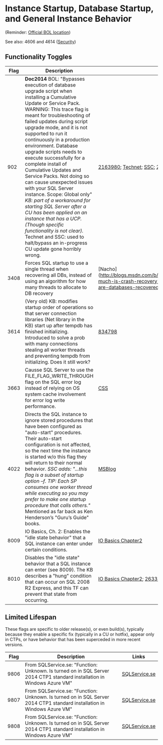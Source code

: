 # Instance Startup, Database Startup, and General Instance Behavior

(Reminder: [Official BOL location](http://technet.microsoft.com/en-us/library/ms188396.aspx))

See also: 4606 and 4614 ([Security](https://github.com/AaronMorelli/SQLServerTraceFlags/blob/master/Categories/Security.md))

## Functionality Toggles

| Flag | Description | Links |
| ---------- | ----------- | -------- |
| 902 | **Doc2014** BOL: "Bypasses execution of database upgrade script when installing a Cumulative Update or Service Pack. WARNING: This trace flag is meant for troubleshooting of failed updates during script upgrade mode, and it is not supported to run it continuously in a production environment. Database upgrade scripts needs to execute successfully for a complete install of Cumulative Updates and Service Packs. Not doing so can cause unexpected issues with your SQL Server instance. Scope: Global only" *KB: part of a workaround for starting SQL Server after a CU has been applied on an instance that has a UCP. (Though specific functionality is not clear).* Technet and SSC: used to halt/bypass an in-progress CU update gone horribly wrong. | [2163980](http://support.microsoft.com/kb/2163980); [Technet](http://blogs.msdn.com/b/karthick_pk/archive/2010/11/18/sqlserver2008-script-level-upgrade-for-database-master-failed-because-upgrade-step-sqlagent100-msdb-upgrade-sql-encountered-error-574-state-0-severity-16.aspx); [SSC](http://www.sqlservercentral.com/blogs/everyday-sql/2015/07/07/use-trace-flag-902-to-recover-from-a-cumulative-update-failure/); [290080](http://support.microsoft.com/kb/290080) (old fix KB for 2000 SP1) | 
| 3408 | Forces SQL startup to use a single thread when recovering all DBs, instead of using an algorithm for how many threads to allocate to DB recovery | [Nacho] (http://blogs.msdn.com/b/ialonso/archive/2012/10/09/how-much-is-crash-recovery-parallelized-in-which-order-are-databases-recovered.aspx) |
| 3614 | (Very old) KB: modifies startup order of operations so that server connection libraries (Net library in the KB) start up after tempdb has finished initializing. Introduced to solve a prob with many connections stealing all worker threads and preventing tempdb from initializing. Does it still work? | [834798](https://support.microsoft.com/en-us/kb/834798) |
| 3663 | Causse SQL Server to use the FILE_FLAG_WRITE_THROUGH flag on the SQL error log instead of relying on OS system cache involvement for error log write performance. | [CSS](http://blogs.msdn.com/b/psssql/archive/2011/01/07/discussion-about-sql-server-i-o.aspx) |
| 4022 | Directs the SQL instance to ignore stored procedures that have been configured as "auto-start" procedures. Their auto-start configuration is not affected, so the next time the instance is started w/o this flag they will return to their normal behavior. *SSC adds: "...this flag is a subset of startup option –f. TIP: Each SP consumes one worker thread while executing so you may prefer to make one startup procedure that calls others."* Mentioned as far back as Ken Henderson’s "Guru’s Guide" books. | [MSBlog](http://blogs.msdn.com/b/sqlserverfaq/archive/2011/05/11/inf-hey-my-sql-server-service-is-not-starting-what-do-i-do.aspx) |
| 8009 | IO Basics, Ch. 2: Enables the "idle state behavior" that a SQL instance can enter under certain conditions. | [IO Basics Chapter2](http://technet.microsoft.com/en-us/library/cc917726.aspx) | 
| 8010 | Disables the "idle state" behavior that a SQL instance can enter (see 8009). The KB describes a "hung" condition that can occur on SQL 2008 R2 Express, and this TF can prevent that state from occurring. | [IO Basics Chapter2](http://technet.microsoft.com/en-us/library/cc917726.aspx); [2633271](http://support.microsoft.com/kb/2633271/en-us); |



## Limited Lifespan
These flags are specific to older release(s), or even build(s), typically because they enable a specific fix (typically in a CU or hotfix), appear only in CTPs, 
or have behavior that has been superceded in more recent versions.

| Flag | Description | Links |
| ---------- | ----------- | -------- |
| 9806 | From SQLService.se: "Function: Unknown. Is turned on in SQL Server 2014 CTP1 standard installation in Windows Azure VM" | [SQLService.se](http://sqlservice.se/sv/start/blogg/updated-microsoft-sql-server-trace-flag-list.aspx) |
| 9807 | From SQLService.se: "Function: Unknown. Is turned on in SQL Server 2014 CTP1 standard installation in Windows Azure VM" | [SQLService.se](http://sqlservice.se/sv/start/blogg/updated-microsoft-sql-server-trace-flag-list.aspx) |
| 9808 | From SQLService.se: "Function: Unknown. Is turned on in SQL Server 2014 CTP1 standard installation in Windows Azure VM" | [SQLService.se](http://sqlservice.se/sv/start/blogg/updated-microsoft-sql-server-trace-flag-list.aspx) |	
